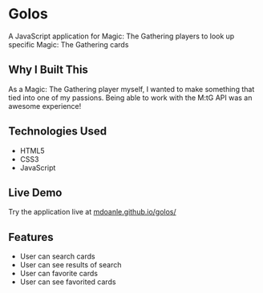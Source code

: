 # Golos

A JavaScript application for Magic: The Gathering players to look up specific Magic: The Gathering cards

## Why I Built This

As a Magic: The Gathering player myself, I wanted to make something that tied into one of my passions.  Being able to work with the M:tG API was an awesome experience!

## Technologies Used

- HTML5
- CSS3
- JavaScript

## Live Demo

Try the application live at [mdoanle.github.io/golos/](mdoanle.github.io/golos/)

## Features

- User can search cards
- User can see results of search
- User can favorite cards
- User can see favorited cards
